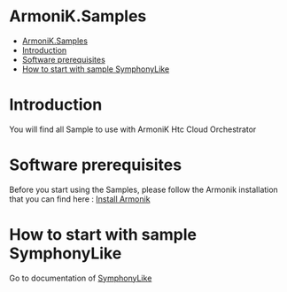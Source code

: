 # ArmoniK.Samples
- [ArmoniK.Samples](#armoniksamples)
- [Introduction <a name="introduction"></a>](#introduction-)
- [Software prerequisites <a name="software-prerequisites"></a>](#software-prerequisites-)
- [How to start with sample SymphonyLike](#how-to-start-with-sample-symphonylike)


# Introduction <a name="introduction"></a>

You will find all Sample to use with ArmoniK Htc Cloud Orchestrator


# Software prerequisites <a name="software-prerequisites"></a>

Before you start using the Samples, please follow the Armonik installation that you can find here :
[Install Armonik](https://github.com/aneoconsulting/armonik/blob/main/infrastructure/README.md)


# How to start with sample SymphonyLike

Go to documentation of [SymphonyLike](./Samples/SymphonyLike/README.md)

